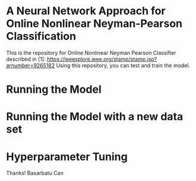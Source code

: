 # A Neural Network Approach for Online Nonlinear Neyman-Pearson Classification
This is the repository for Online Nonlinear Neyman Pearson Classifier described in [1]: https://ieeexplore.ieee.org/stamp/stamp.jsp?arnumber=9265182
Using this repository, you can test and train the model.

# Running the Model

# Running the Model with a new data set

# Hyperparameter Tuning

Thanks!
Basarbatu Can